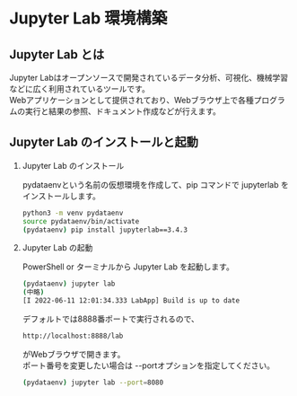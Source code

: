 # Jupyter Lab 環境構築

## Jupyter Lab とは

Jupyter Labはオープンソースで開発されているデータ分析、可視化、機械学習などに広く利用されているツールです。  
Webアプリケーションとして提供されており、Webブラウザ上で各種プログラムの実行と結果の参照、ドキュメント作成などが行えます。

## Jupyter Lab のインストールと起動

1. Jupyter Lab のインストール

    pydataenvという名前の仮想環境を作成して、pip コマンドで jupyterlab をインストールします。
    
    ```bash
    python3 -m venv pydataenv
    source pydataenv/bin/activate
    (pydataenv) pip install jupyterlab==3.4.3
    ```

2. Jupyter Lab の起動
    
    PowerShell or ターミナルから Jupyter Lab を起動します。
    
    ```bash
    (pydataenv) jupyter lab
    (中略)
    [I 2022-06-11 12:01:34.333 LabApp] Build is up to date
    ```

    デフォルトでは8888番ポートで実行されるので、
    ```bash
    http://localhost:8888/lab
    ```
    
    がWebブラウザで開きます。  
    ポート番号を変更したい場合は --portオプションを指定してください。
    
    ```bash
    (pydataenv) jupyter lab --port=8080
    ```
